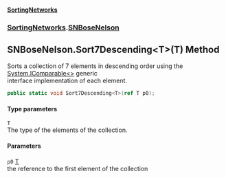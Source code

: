 #### [SortingNetworks](./index.md 'index')
### [SortingNetworks](./SortingNetworks.md 'SortingNetworks').[SNBoseNelson](./SortingNetworks-SNBoseNelson.md 'SortingNetworks.SNBoseNelson')
## SNBoseNelson.Sort7Descending&lt;T&gt;(T) Method
Sorts a collection of 7 elements in descending order using the [System.IComparable&lt;&gt;](https://docs.microsoft.com/en-us/dotnet/api/System.IComparable-1 'System.IComparable`1') generic  
interface implementation of each element.  
```csharp
public static void Sort7Descending<T>(ref T p0);
```
#### Type parameters
<a name='SortingNetworks-SNBoseNelson-Sort7Descending-T-(T)-T'></a>
`T`  
The type of the elements of the collection.  
  
#### Parameters
<a name='SortingNetworks-SNBoseNelson-Sort7Descending-T-(T)-p0'></a>
`p0` [T](#SortingNetworks-SNBoseNelson-Sort7Descending-T-(T)-T 'SortingNetworks.SNBoseNelson.Sort7Descending&lt;T&gt;(T).T')  
the reference to the first element of the collection  
  

